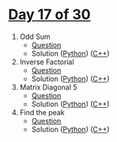 # [Day 17 of 30](https://www.hackerrank.com/contests/day-17-of-30/challenges "Day 17 of 30 contest link")

1. Odd Sum
   - [Question](https://www.hackerrank.com/contests/day-17-of-30/challenges/odd-sum-9-3 "Odd Sum")
   - Solution ([Python](Odd%20Sum/Python/ "Solution in Python")) ([C++](Odd%20Sum/C++/ "Solution in C++"))
2. Inverse Factorial
   - [Question](https://www.hackerrank.com/contests/day-17-of-30/challenges/inverse-factorial-2-1 "Inverse Factorial")
   - Solution ([Python](Inverse%20Factorial/Python/ "Solution in Python")) ([C++](Inverse%20Factorial/C++/ "Solution in C++"))
3. Matrix Diagonal 5
   - [Question](https://www.hackerrank.com/contests/day-17-of-30/challenges/matrix-diagonal-5 "Matrix Diagonal 5")
   - Solution ([Python](Matrix%20Diagonal%205/Python/ "Solution in Python")) ([C++](Matrix%20Diagonal%205/C++/ "Solution in C++"))
4. Find the peak
   - [Question](https://www.hackerrank.com/contests/day-17-of-30/challenges/find-the-peak-1-1 "Find the peak")
   - Solution ([Python](Find%20the%20peak/Python/ "Solution in Python")) ([C++](Find%20the%20peak/C++/ "Solution in C++"))

